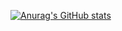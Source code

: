 [![Anurag's GitHub stats](https://github-readme-stats.vercel.app/api?username=Coinmanlabs)](https://github.com/anuraghazra/github-readme-stats)
